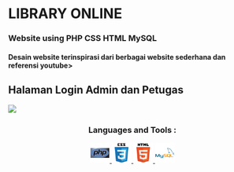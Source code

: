 <h1 align="left">LIBRARY ONLINE</h1>
<h3 align="left">Website using PHP CSS HTML MySQL</h3>
<h4 align="left">Desain website terinspirasi dari berbagai website sederhana dan referensi youtube></h4>

<h2 align="left">Halaman Login Admin dan Petugas</h2>
<img src="https://user-images.githubusercontent.com/71278187/153734469-d045c157-e237-4ed9-90d7-ad5f1c903f85.png" />


<h3 align="center">Languages and Tools :</h3>
<p align="center"> 
<a href="https://www.php.net" target="_blank" rel="noreferrer"> <img src="https://raw.githubusercontent.com/devicons/devicon/master/icons/php/php-original.svg" alt="php" width="40" height="40"/> </a> 
<a href="https://www.w3schools.com/css/" target="_blank" rel="noreferrer"> <img src="https://raw.githubusercontent.com/devicons/devicon/master/icons/css3/css3-original-wordmark.svg" alt="css3" width="40" height="40"/> </a> 
<a href="https://www.w3.org/html/" target="_blank" rel="noreferrer"> <img src="https://raw.githubusercontent.com/devicons/devicon/master/icons/html5/html5-original-wordmark.svg" alt="html5" width="40" height="40"/> </a>
<a href="https://www.mysql.com/" target="_blank" rel="noreferrer"> <img src="https://raw.githubusercontent.com/devicons/devicon/master/icons/mysql/mysql-original-wordmark.svg" alt="mysql" width="40" height="40"/> </a> 
</p>
